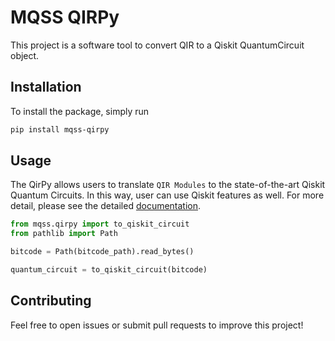# MQSS QIRPy

This project is a software tool to convert QIR to a Qiskit QuantumCircuit object.

## Installation

To install the package, simply run

```bash
pip install mqss-qirpy
```

## Usage
The QirPy allows users to translate `QIR Modules` to the state-of-the-art Qiskit Quantum Circuits. In this way, user can use Qiskit features as well.
For more detail, please see the detailed [documentation](https://munich-quantum-software-stack.github.io/MQSS-Interfaces/qir-qiskit/index.html).

```python
from mqss.qirpy import to_qiskit_circuit
from pathlib import Path

bitcode = Path(bitcode_path).read_bytes()

quantum_circuit = to_qiskit_circuit(bitcode)
```


## Contributing

Feel free to open issues or submit pull requests to improve this project!